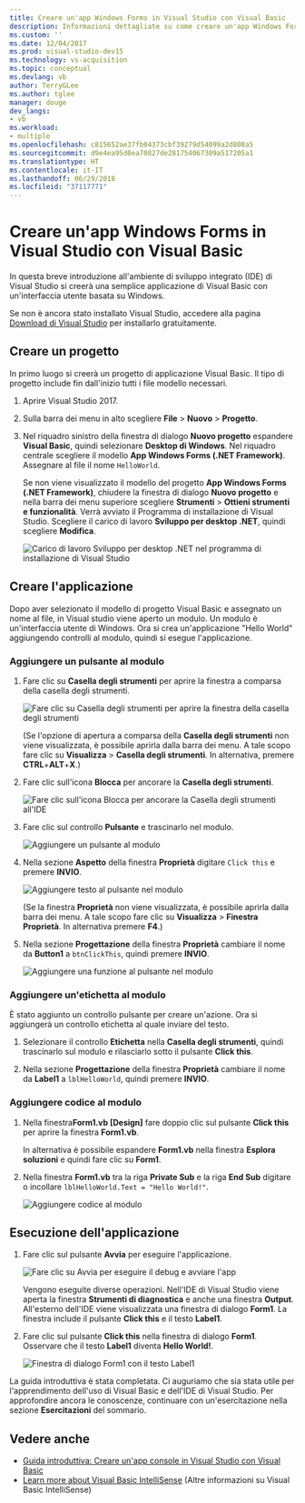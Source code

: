 ```yaml
---
title: Creare un'app Windows Forms in Visual Studio con Visual Basic
description: Informazioni dettagliate su come creare un'app Windows Forms in Visual Studio con Visual Basic.
ms.custom: ''
ms.date: 12/04/2017
ms.prod: visual-studio-dev15
ms.technology: vs-acquisition
ms.topic: conceptual
ms.devlang: vb
author: TerryGLee
ms.author: tglee
manager: douge
dev_langs:
- vb
ms.workload:
- multiple
ms.openlocfilehash: c815652ae37fb04373cbf39279d54099a2d808a5
ms.sourcegitcommit: d9e4ea95d0ea70827de281754067309a517205a1
ms.translationtype: HT
ms.contentlocale: it-IT
ms.lasthandoff: 06/29/2018
ms.locfileid: "37117771"
---
```

# <a name="create-a-windows-forms-app-in-visual-studio-with-visual-basic"></a>Creare un'app Windows Forms in Visual Studio con Visual Basic

In questa breve introduzione all'ambiente di sviluppo integrato (IDE) di Visual Studio si creerà una semplice applicazione di Visual Basic con un'interfaccia utente basata su Windows.

Se non è ancora stato installato Visual Studio, accedere alla pagina [Download di Visual Studio](https://visualstudio.microsoft.com/downloads/?utm_medium=microsoft&utm_source=docs.microsoft.com&utm_campaign=button+cta&utm_content=download+vs2017) per installarlo gratuitamente.

## <a name="create-a-project"></a>Creare un progetto

In primo luogo si creerà un progetto di applicazione Visual Basic. Il tipo di progetto include fin dall'inizio tutti i file modello necessari.

1. Aprire Visual Studio 2017.

2. Sulla barra dei menu in alto scegliere **File** > **Nuovo** > **Progetto**.

3. Nel riquadro sinistro della finestra di dialogo **Nuovo progetto** espandere **Visual Basic**, quindi selezionare **Desktop di Windows**. Nel riquadro centrale scegliere il modello **App Windows Forms (.NET Framework)**. Assegnare al file il nome `HelloWorld`.

     Se non viene visualizzato il modello del progetto **App Windows Forms (.NET Framework)**, chiudere la finestra di dialogo **Nuovo progetto** e nella barra dei menu superiore scegliere **Strumenti** > **Ottieni strumenti e funzionalità**. Verrà avviato il Programma di installazione di Visual Studio. Scegliere il carico di lavoro **Sviluppo per desktop .NET**, quindi scegliere **Modifica**.

     ![Carico di lavoro Sviluppo per desktop .NET nel programma di installazione di Visual Studio](../ide/media/install-dot-net-desktop-env.png)

## <a name="create-the-application"></a>Creare l'applicazione

Dopo aver selezionato il modello di progetto Visual Basic e assegnato un nome al file, in Visual studio viene aperto un modulo. Un modulo è un'interfaccia utente di Windows. Ora si crea un'applicazione "Hello World" aggiungendo controlli al modulo, quindi si esegue l'applicazione.

### <a name="add-a-button-to-the-form"></a>Aggiungere un pulsante al modulo

1. Fare clic su **Casella degli strumenti** per aprire la finestra a comparsa della casella degli strumenti.

     ![Fare clic su Casella degli strumenti per aprire la finestra della casella degli strumenti](../ide/media/vb-toolbox-toolwindow.png)

     (Se l'opzione di apertura a comparsa della **Casella degli strumenti** non viene visualizzata, è possibile aprirla dalla barra dei menu. A tale scopo fare clic su **Visualizza** > **Casella degli strumenti**. In alternativa, premere **CTRL**+**ALT**+**X**.)

2. Fare clic sull'icona **Blocca** per ancorare la **Casella degli strumenti**.

     ![Fare clic sull'icona Blocca per ancorare la Casella degli strumenti all'IDE](../ide/media/vb-pin-the-toolbox-window.png)
3. Fare clic sul controllo **Pulsante** e trascinarlo nel modulo.

     ![Aggiungere un pulsante al modulo](../ide/media/vb-add-a-button-to-form1.png)

4. Nella sezione **Aspetto** della finestra **Proprietà** digitare `Click this` e premere **INVIO**.

     ![Aggiungere testo al pulsante nel modulo](../ide/media/vb-button-control-text.png)

     (Se la finestra **Proprietà** non viene visualizzata, è possibile aprirla dalla barra dei menu. A tale scopo fare clic su **Visualizza** > **Finestra Proprietà**. In alternativa premere **F4**.)

5. Nella sezione **Progettazione** della finestra **Proprietà** cambiare il nome da **Button1** a `btnClickThis`, quindi premere **INVIO**.

     ![Aggiungere una funzione al pulsante nel modulo](../ide/media/vb-button-control-function.png)

### <a name="add-a-label-to-the-form"></a>Aggiungere un'etichetta al modulo

È stato aggiunto un controllo pulsante per creare un'azione. Ora si aggiungerà un controllo etichetta al quale inviare del testo.

1. Selezionare il controllo **Etichetta** nella **Casella degli strumenti**, quindi trascinarlo sul modulo e rilasciarlo sotto il pulsante **Click this**.

2. Nella sezione **Progettazione** della finestra **Proprietà** cambiare il nome da **Label1** a `lblHelloWorld`, quindi premere **INVIO**.

### <a name="add-code-to-the-form"></a>Aggiungere codice al modulo

1. Nella finestra**Form1.vb &#91;Design&#93;** fare doppio clic sul pulsante **Click this** per aprire la finestra **Form1.vb**.

      In alternativa è possibile espandere **Form1.vb** nella finestra **Esplora soluzioni** e quindi fare clic su **Form1**.

2. Nella finestra **Form1.vb** tra la riga **Private Sub** e la riga **End Sub** digitare o incollare `lblHelloWorld.Text = "Hello World!"`.

     ![Aggiungere codice al modulo](../ide/media/vb-add-code-to-the-form.png)

## <a name="run-the-application"></a>Esecuzione dell'applicazione

1. Fare clic sul pulsante **Avvia** per eseguire l'applicazione.

     ![Fare clic su Avvia per eseguire il debug e avviare l'app](../ide/media/vb-click-start-hello-world.png)

   Vengono eseguite diverse operazioni. Nell'IDE di Visual Studio viene aperta la finestra **Strumenti di diagnostica** e anche una finestra **Output**. All'esterno dell'IDE viene visualizzata una finestra di dialogo **Form1**. La finestra include il pulsante **Click this** e il testo **Label1**.

2. Fare clic sul pulsante **Click this** nella finestra di dialogo **Form1**. Osservare che il testo **Label1** diventa **Hello World!**.

    ![Finestra di dialogo Form1 con il testo Label1 ](../ide/media/vb-form1-dialog-hello-world.png)

La guida introduttiva è stata completata. Ci auguriamo che sia stata utile per l'apprendimento dell'uso di Visual Basic e dell'IDE di Visual Studio. Per approfondire ancora le conoscenze, continuare con un'esercitazione nella sezione **Esercitazioni** del sommario.

## <a name="see-also"></a>Vedere anche

* [Guida introduttiva: Creare un'app console in Visual Studio con Visual Basic](quickstart-visual-basic-console.md)
* [Learn more about Visual Basic IntelliSense](visual-basic-specific-intellisense.md) (Altre informazioni su Visual Basic IntelliSense)
